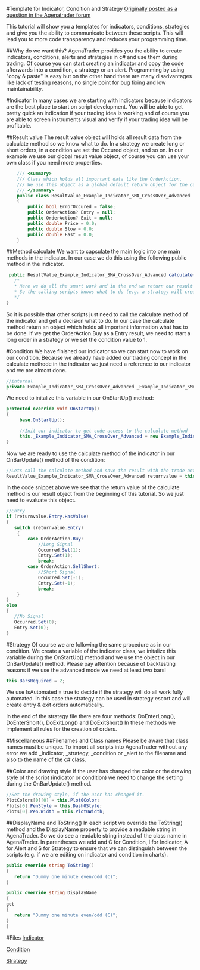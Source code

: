 #Template for Indicator, Condition and Strategy
[Originally posted as a question in the Agenatrader forum](http://www.tradeescort.com/phpbb_de/viewtopic.php?f=18&t=2680&p=11739)

This tutorial will show you a templates for indicators, conditions, strategies and give you the ability to communicate between these scripts. This will lead you to more code transparency and reduces your programming time. 

##Why do we want this?
AgenaTrader provides you the ability to create indicators, conditions, alerts and strategies in c# and use them during trading. 
Of course you can start creating an indicator and copy the code afterwards into a condition, a strategy or an alert.
Programming by using "copy & paste" is easy but on the other hand there are many disadvantages like lack of testing reasons, no single point for bug fixing and low maintainability. 

#Indicator
In many cases we are starting with indicators because indicators are the best place to start on script development. 
You will be able to get pretty quick an indication if your trading idea is working and of course you are able to screen instruments visual and verify if your trading idea will be profitable.

##Result value
The result value object will holds all result data from the calculate method so we know what to do. In a strategy we create long or short orders, in a condition we set the Occured object, and so on. In our example we use our global result value object, of course you can use your own class if you need more properties.
```C#
    /// <summary>
    /// Class which holds all important data like the OrderAction. 
    /// We use this object as a global default return object for the calculate method in indicators.
    /// </summary>
    public class ResultValue_Example_Indicator_SMA_CrossOver_Advanced
    {
        public bool ErrorOccured = false;
        public OrderAction? Entry = null;
        public OrderAction? Exit = null;
        public double Price = 0.0;
        public double Slow = 0.0;
        public double Fast = 0.0;
    }
```

##Method calculate
We want to capsulate the main logic into one main methods in the indicator. In our case we do this using the following public method in the indicator.

```C#
 public ResultValue_Example_Indicator_SMA_CrossOver_Advanced calculate(IDataSeries data, int fastsma, int slowsma, bool islongenabled, bool isshortenabled) {
   /* 
   * Here we do all the smart work and in the end we return our result object.
   * So the calling scripts knows what to do (e.g. a strategy will create an order in the market, the condition will create a signal, and so on).
   */
}
```

So it is possible that other scripts just need to call the calculate method of the indicator and get a decision what to do. 
In our case the calculate method return an object which holds all important information what has to be done. 
If we get the OrderAction.Buy as a Entry result, we need to start a long order in a strategy or we set the condition value to 1.

#Condition
We have finished our indicator so we can start now to work on our condition. 
Because we already have added our trading concept in the calculate methode in the indicator we just need a reference to our indicator and we are almost done.
```C#
//internal
private Example_Indicator_SMA_CrossOver_Advanced _Example_Indicator_SMA_CrossOver_Advanced = null;
```

We need to initalize this variable in our OnStartUp() method:
```C#
protected override void OnStartUp()
{
     base.OnStartUp();

     //Init our indicator to get code access to the calculate method
     this._Example_Indicator_SMA_CrossOver_Advanced = new Example_Indicator_SMA_CrossOver_Advanced();
}
```

Now we are ready to use the calculate method of the indicator in our OnBarUpdate() method of the condition:
```C#
//Lets call the calculate method and save the result with the trade action
ResultValue_Example_Indicator_SMA_CrossOver_Advanced returnvalue = this._Example_Indicator_SMA_CrossOver_Advanced.calculate(this.Input, this.FastSma, this.SlowSma, this.IsLongEnabled, this.IsShortEnabled);
```

In the code snippet above we see that the return value of the calculate method is our result object from the beginning of this tutorial. So we just need to evaluate this object.
```C#
//Entry
if (returnvalue.Entry.HasValue)
{
   switch (returnvalue.Entry)
    {
        case OrderAction.Buy:
            //Long Signal
            Occurred.Set(1);
            Entry.Set(1);
            break;
        case OrderAction.SellShort:
            //Short Signal
            Occurred.Set(-1);
            Entry.Set(-1);
            break;
    }
}
else
{
   //No Signal
   Occurred.Set(0);
   Entry.Set(0);
}
```

#Strategy
Of course we are following the same procedure as in our condition. We create a variable of the indicator class, we initalize this variable during the OnStartUp() method and we use the object in our OnBarUpdate() method.
Please pay attention because of backtesting reasons if we use the advanced mode we need at least two bars!
```C#
this.BarsRequired = 2;
```
We use IsAutomated = true to decide if the strategy will do all work fully automated. In this case the strategy can be used in strategy escort and will create entry & exit orders automatically.

In the end of the strategy file there are four methods: DoEnterLong(), DoEnterShort(), DoExitLong() and DoExitShort()
In these methods we implement all rules for the creation of orders.

#Miscellaneous
##Filenames and Class names
Please be aware that class names must be unique. To import all scripts into AgenaTrader without any error we add _indicator, _strategy, _condition or _alert to the filename and also to the name of the c# class.

##Color and drawing style
If the user has changed the color or the drawing style of the script (indicator or condition) we need to change the setting during the OnBarUpdate() method.
```C#
//Set the drawing style, if the user has changed it.
PlotColors[0][0] = this.Plot0Color;
Plots[0].PenStyle = this.Dash0Style;
Plots[0].Pen.Width = this.Plot0Width;
```

##DisplayName and ToString()
In each script we override the ToString() method and the DisplayName property to provide a readable string in AgenaTrader. So we do see a readable string instead of the class name in AgenaTrader. In parentheses we add and C for Condition, I for Indicator, A for Alert and S for Strategy to ensure that we can distinguish between the scripts (e.g. if we are editing on indicator and condition in charts).
```C#
public override string ToString()
{
   return "Dummy one minute even/odd (C)";
}

public override string DisplayName
{
get
{
   return "Dummy one minute even/odd (C)";
}
}
```

#Files
[Indicator](https://github.com/AgenaTrader/Tutorials/blob/master/Example_Indicator_Condition_Strategy_Advanced/Indicators/Example_Indicator_SMA_CrossOver_Advanced.cs)

[Condition](https://github.com/AgenaTrader/Tutorials/blob/master/Example_Indicator_Condition_Strategy_Advanced/ScriptedConditions/Example_Condition_SMA_CrossOver_Advanced.cs)

[Strategy](https://github.com/AgenaTrader/Tutorials/blob/master/Example_Indicator_Condition_Strategy_Advanced/Strategies/Example_Strategy_SMA_CrossOver_Advanced.cs)
